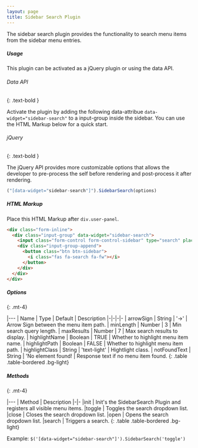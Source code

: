 ```yaml
---
layout: page
title: Sidebar Search Plugin
---
```


The sidebar search plugin provides the functionality to search menu items from the sidebar menu entries. 

##### Usage

This plugin can be activated as a jQuery plugin or using the data API. 

###### Data API
{: .text-bold }

Activate the plugin by adding the following data-attribue `data-widget="sidebar-search"` to a input-group inside the sidebar. You can use the HTML Markup below for a quick start.


###### jQuery
{: .text-bold }

The jQuery API provides more customizable options that allows the developer to pre-process the self before rendering and post-process it after rendering. 

```js
("[data-widget="sidebar-search"]").SidebarSearch(options)
```

##### HTML Markup
Place this HTML Markup after `div.user-panel`.
```html
<div class="form-inline">
  <div class="input-group" data-widget="sidebar-search">
    <input class="form-control form-control-sidebar" type="search" placeholder="Search" aria-label="Search">
    <div class="input-group-append">
      <button class="btn btn-sidebar">
        <i class="fas fa-search fa-fw"></i>
      </button>
    </div>
  </div>
</div>
```

##### Options
{: .mt-4}

|---
| Name | Type | Default | Description
|-|-|-|-
| arrowSign | String | '->' | Arrow Sign between the menu item path.
| minLength | Number | 3 | Min search query length.
| maxResults | Number | 7 | Max search results to display.
| highlightName | Boolean | TRUE | Whether to highlight menu item name.
| highlightPath | Boolean | FALSE  | Whether to highlight menu item path.
| highlightClass | String | 'text-light' | Hightlight class.
| notFoundText | String | 'No element found! | Response text if no menu item found.
{: .table .table-bordered .bg-light}


##### Methods
{: .mt-4}

|---
| Method | Description
|-|-
|init | Init's the SidebarSearch Plugin and registers all visible menu items.
|toggle | Toggles the search dropdown list.
|close | Closes the search dropdown list.
|open | Opens the search dropdown list.
|search | Triggers a search.
{: .table .table-bordered .bg-light}

Example: `$('[data-widget="sidebar-search"]').SidebarSearch('toggle')`

